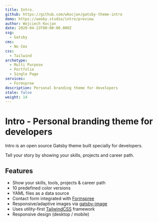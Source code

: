 ```yaml
---
title: Intro.
github: https://github.com/wkocjan/gatsby-theme-intro
demo: https://weeby.studio/intro/preview
author: Wojciech Kocjan
date: 2020-04-23T00:00:00.000Z
ssg:
  - Gatsby
cms:
  - No Cms
css:
  - Tailwind
archetype:
  - Multi Purpose
  - Portfolio
  - Single Page
services:
  - Formspree
description: Personal branding theme for developers
stale: false
weight: 14
---
```


# Intro - Personal branding theme for developers

Intro is an open source Gatsby theme built specially for developers.

Tell your story by showing your skills, projects and career path.

## Features

- Show your skills, tools, projects & career path
- 10 predefined color versions
- YAML files as a data source
- Contact form integrated with [Formspree](https://formspree.io/)
- Responsive/adaptive images via [gatsby-image](https://www.gatsbyjs.org/packages/gatsby-image/)
- Uses utility-first [TailwindCSS](https://tailwindcss.com/) framework
- Responsive design (desktop / mobile)
